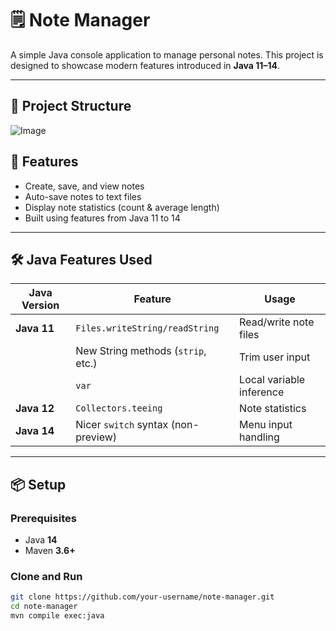 # 🗒️ Note Manager

A simple Java console application to manage personal notes. This project is designed to showcase modern features introduced in **Java 11–14**.

---
📁 Project Structure
-----
![Image](https://github.com/user-attachments/assets/3b9f5596-da0c-40bd-b275-fbcbcfa18e75)




## 🚀 Features

- Create, save, and view notes
- Auto-save notes to text files
- Display note statistics (count & average length)
- Built using features from Java 11 to 14

---

## 🛠 Java Features Used

| Java Version | Feature                              | Usage                        |
|--------------|--------------------------------------|------------------------------|
| **Java 11**  | `Files.writeString/readString`       | Read/write note files        |
|              | New String methods (`strip`, etc.)   | Trim user input              |
|              | `var`                                | Local variable inference     |
| **Java 12**  | `Collectors.teeing`                  | Note statistics              |
| **Java 14**  | Nicer `switch` syntax (non-preview)  | Menu input handling          |

---

## 📦 Setup

### Prerequisites
- Java **14**
- Maven **3.6+**

### Clone and Run

```bash
git clone https://github.com/your-username/note-manager.git
cd note-manager
mvn compile exec:java
